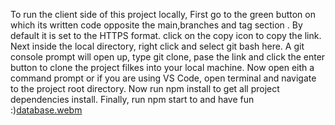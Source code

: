 To run the client side of this project locally, First go to the green button on which its written code opposite the main,branches and tag section . 
By default it is set to the HTTPS format. 
click on the copy icon to copy the link. 
Next inside the local directory, right click and select git bash here. 
A git console prompt will open up, type git clone, pase the link and click the enter button to clone the project filkes into your local machine.
Now open eith a command prompt or if you are using VS Code, open terminal
and navigate to the project root directory.
Now run npm install to get all project dependencies install.
Finally, run npm start to and have fun :)[database.webm](https://github.com/MeryAmun/instiManage-test-server/assets/64750691/97239801-2cf3-4daa-9639-2edc3666c4d9)
